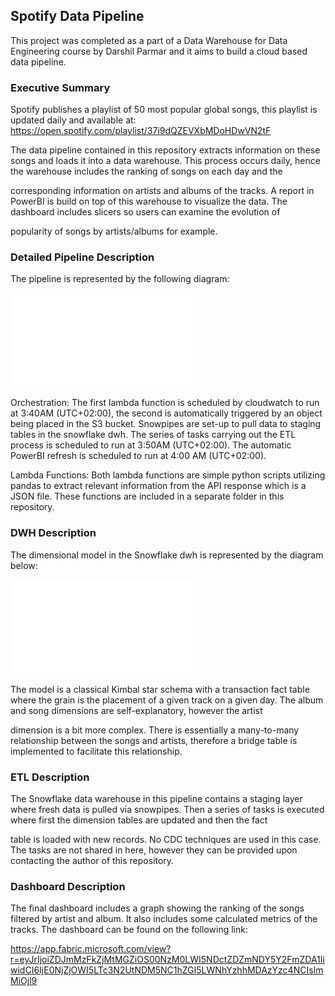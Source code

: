 ## Spotify Data Pipeline

This project was completed as a part of a Data Warehouse for Data Engineering course by Darshil Parmar and it aims to build a cloud based data pipeline. 

### Executive Summary

Spotify publishes a playlist of 50 most popular global songs, this playlist is updated daily and available at: https://open.spotify.com/playlist/37i9dQZEVXbMDoHDwVN2tF

The data pipeline contained in this repository extracts information on these songs and loads it into a data warehouse. This process occurs daily, hence the warehouse includes the ranking of songs on each day and the

corresponding information on artists and albums of the tracks. A report in PowerBI is build on top of this warehouse to visualize the data. The dashboard includes slicers so users can examine the evolution of

popularity of songs by artists/albums for example.

### Detailed Pipeline Description

The pipeline is represented by the following diagram:

![Alt Text](diagrams/pipeline_diagram.pdf)

Orchestration: 
    The first lambda function is scheduled by cloudwatch to run at 3:40AM (UTC+02:00), the second is automatically triggered by an object being placed in the S3 bucket.
    Snowpipes are set-up to pull data to staging tables in the snowflake dwh. The series of tasks carrying out the ETL process is scheduled to run at 3:50AM (UTC+02:00).
    The automatic PowerBI refresh is scheduled to run at 4:00 AM (UTC+02:00).

Lambda Functions:
    Both lambda functions are simple python scripts utilizing pandas to extract relevant information from the API response which is a JSON file. These functions are included in a separate folder in this repository.

### DWH Description

The dimensional model in the Snowflake dwh is represented by the diagram below:

![Alt Text](diagrams/dwh_diagram.pdf)

The model is a classical Kimbal star schema with a transaction fact table where the grain is the placement of a given track on a given day. The album and song dimensions are self-explanatory, however the artist 

dimension is a bit more complex. There is essentially a many-to-many relationship between the songs and artists, therefore a bridge table is implemented to facilitate this relationship. 

### ETL Description

The Snowflake data warehouse in this pipeline contains a staging layer where fresh data is pulled via snowpipes. Then a series of tasks is executed where first the dimension tables are updated and then the fact 

table is loaded with new records. No CDC techniques are used in this case. The tasks are not shared in here, however they can be provided upon contacting the author of this repository.

### Dashboard Description

The final dashboard includes a graph showing the ranking of the songs filtered by artist and album. It also includes some calculated metrics of the tracks. The dashboard can be found on the following link:

https://app.fabric.microsoft.com/view?r=eyJrIjoiZDJmMzFkZjMtMGZiOS00NzM0LWI5NDctZDZmNDY5Y2FmZDA1IiwidCI6IjE0NjZjOWI5LTc3N2UtNDM5NC1hZGI5LWNhYzhhMDAzYzc4NCIsImMiOjl9
